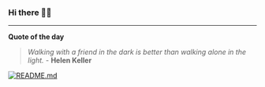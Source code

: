 ### Hi there 👋🏻


---

**Quote of the day**

> *Walking with a friend in the dark is better than walking alone in the light.* - **Helen Keller** 

[![README.md](https://github.com/marcolovazzano/marcolovazzano/actions/workflows/readme.yml/badge.svg?branch=main)](https://github.com/marcolovazzano/marcolovazzano/actions/workflows/readme.yml)
